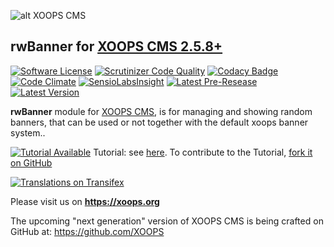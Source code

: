![alt XOOPS CMS](https://xoops.org/images/logoXoops4GithubRepository.png)
## rwBanner for [XOOPS CMS 2.5.8+](https://xoops.org)
[![Software License](https://img.shields.io/badge/license-GPL-brightgreen.svg?style=flat)](LICENSE)
[![Scrutinizer Code Quality](https://img.shields.io/scrutinizer/g/mambax7/rwbanner.svg?style=flat)](https://scrutinizer-ci.com/g/mambax7/rwbanner/?branch=master)
[![Codacy Badge](https://api.codacy.com/project/badge/grade/2d27c0023ee54f0b9ba2b5d17a68b2a5)](https://www.codacy.com/app/mambax7/rwbanner)
[![Code Climate](https://img.shields.io/codeclimate/github/mambax7/rwbanner.svg?style=flat)](https://codeclimate.com/github/mambax7/rwbanner)
[![SensioLabsInsight](https://insight.sensiolabs.com/projects/92d6efe7-3806-48c1-a47e-39e2130145b0/mini.png)](https://insight.sensiolabs.com/projects/92d6efe7-3806-48c1-a47e-39e2130145b0)
[![Latest Pre-Resease](https://img.shields.io/github/tag/XoopsModules25x/rwbanner.svg?style=flat)](https://github.com/XoopsModules25x/rwbanner/tags/)
[![Latest Version](https://img.shields.io/github/release/XoopsModules25x/rwbanner.svg?style=flat)](https://github.com/XoopsModules25x/rwbanner/releases/)

**rwBanner** module for [XOOPS CMS](https://xoops.org), is for managing and showing random banners, that can be used or not together with the default xoops banner system..

[![Tutorial Available](https://xoops.org/images/tutorial-available-blue.svg)](https://www.gitbook.com/book/xoops/rwbanner-tutorial/) Tutorial: see [here](https://www.gitbook.com/book/xoops/rwbanner-tutorial/).
To contribute to the Tutorial, [fork it on GitHub](https://github.com/XoopsDocs/rwbanner-tutorial)

[![Translations on Transifex](https://xoops.org/images/translations-transifex-blue.svg)](https://www.transifex.com/xoops)

Please visit us on **https://xoops.org**

The upcoming "next generation" version of XOOPS CMS is being crafted on GitHub at: https://github.com/XOOPS
